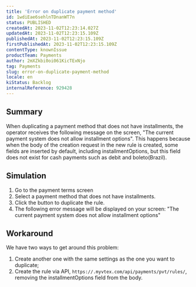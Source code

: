 ```yaml
---
title: 'Error on duplicate payment method'
id: 1wdiEae6sehlnTDnanWT7n
status: PUBLISHED
createdAt: 2023-11-02T12:23:14.027Z
updatedAt: 2023-11-02T12:23:15.109Z
publishedAt: 2023-11-02T12:23:15.109Z
firstPublishedAt: 2023-11-02T12:23:15.109Z
contentType: knownIssue
productTeam: Payments
author: 2mXZkbi0oi061KicTExNjo
tag: Payments
slug: error-on-duplicate-payment-method
locale: en
kiStatus: Backlog
internalReference: 929428
---
```


## Summary


When duplicating a payment method that does not have installments, the operator receives the following message on the screen, "The current payment system does not allow installment options". This happens because when the body of the creation request in the new rule is created, some fields are inserted by default, including installmentOptions, but this field does not exist for cash payments such as debit and boleto(Brazil).


##

## Simulation



1. Go to the payment terms screen
2. Select a payment method that does not have installments.
3. Click the button to duplicate the rule.
4. The following error message will be displayed on your screen: "The current payment system does not allow installment options"


##

## Workaround


We have two ways to get around this problem:

1. Create another one with the same settings as the one you want to duplicate;
2. Create the rule via API, `https://.myvtex.com/api/payments/pvt/rules/`, removing the installmentOptions field from the body.






